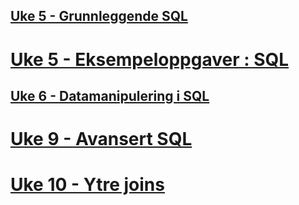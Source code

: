 ## [Uke 5 - Grunnleggende SQL](uke5.md)
# [Uke 5 - Eksempeloppgaver : SQL](eksempel_uke5.md)

## [Uke 6 - Datamanipulering i SQL](Uke6.md)

# [Uke 9 - Avansert SQL ](Uke9.md)

# [Uke 10 - Ytre joins](Uke10.md)
